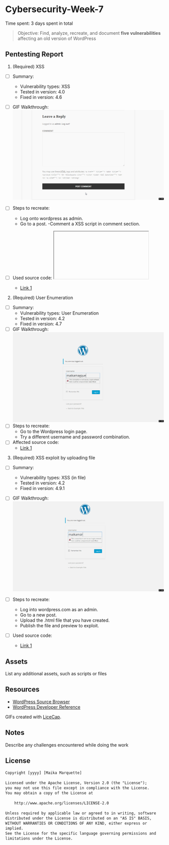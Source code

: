# Cybersecurity-Week-7

Time spent: 3 days spent in total

> Objective: Find, analyze, recreate, and document **five vulnerabilities** affecting an old version of WordPress

## Pentesting Report

1. (Required) XSS 
  - [ ] Summary: 
    - Vulnerability types: XSS
    - Tested in version: 4.0
    - Fixed in version: 4.6
  - [ ] GIF Walkthrough: ![XSS](https://github.com/maikamarquette/Cybersecurity-Week-7/blob/master/XXS.gif) 
  - [ ] Steps to recreate: 
    - Log onto wordpress as admin.
    - Go to a post.
    -Comment a XSS script in comment section.
    
  - [ ] Used source code: <IFRAME SRC="javascript:alert('XSS');"></IFRAME>
  
    - [Link 1](https://core.trac.wordpress.org/browser/tags/version/src/source_file.php)
    
2. (Required) User Enumeration
  - [ ] Summary: 
    - Vulnerability types: User Enumeration
    - Tested in version: 4.2
    - Fixed in version: 4.7
  - [ ] GIF Walkthrough: ![User Enumeration](https://github.com/maikamarquette/Cybersecurity-Week-7/blob/master/User%20Enumeration.gif)
  - [ ] Steps to recreate: 
    - Go to the Wordpress login page.
    - Try a different username and password combination.
  - [ ] Affected source code:
    - [Link 1](https://core.trac.wordpress.org/browser/tags/version/src/source_file.php)
    
3. (Required) XSS exploit by uploading file
  - [ ] Summary: 
    - Vulnerability types: XSS (in file)
    - Tested in version: 4.2
    - Fixed in version: 4.9.1
  - [ ] GIF Walkthrough: ![](https://github.com/maikamarquette/Cybersecurity-Week-7/blob/master/XXS%20file.gif)
  - [ ] Steps to recreate: 
    - Log into wordpress.com as an admin.
    - Go to a new post.
    - Upload the .html file that you have created.
    - Publish the file and preview to exploit.
    
  - [ ] Used source code: <SCRIPT>alert('XSS')</SCRIPT> 
  
    - [Link 1](https://core.trac.wordpress.org/browser/tags/version/src/source_file.php)

## Assets

List any additional assets, such as scripts or files

## Resources

- [WordPress Source Browser](https://core.trac.wordpress.org/browser/)
- [WordPress Developer Reference](https://developer.wordpress.org/reference/)

GIFs created with [LiceCap](http://www.cockos.com/licecap/).

## Notes

Describe any challenges encountered while doing the work

## License

    Copyright [yyyy] [Maika Marquette]

    Licensed under the Apache License, Version 2.0 (the "License");
    you may not use this file except in compliance with the License.
    You may obtain a copy of the License at

        http://www.apache.org/licenses/LICENSE-2.0

    Unless required by applicable law or agreed to in writing, software
    distributed under the License is distributed on an "AS IS" BASIS,
    WITHOUT WARRANTIES OR CONDITIONS OF ANY KIND, either express or implied.
    See the License for the specific language governing permissions and
    limitations under the License.
